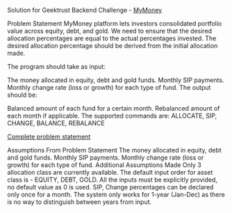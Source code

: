 Solution for Geektrust Backend Challenge - [MyMoney](https://www.geektrust.com/coding/detailed/my-money)

Problem Statement
MyMoney platform lets investors consolidated portfolio value across equity, debt, and gold. We need to ensure that the desired allocation percentages are equal to the actual percentages invested. The desired allocation percentage should be derived from the initial allocation made.

The program should take as input:

The money allocated in equity, debt and gold funds.
Monthly SIP payments.
Monthly change rate (loss or growth) for each type of fund.
The output should be:

Balanced amount of each fund for a certain month.
Rebalanced amount of each month if applicable.
The supported commands are:
ALLOCATE, SIP, CHANGE, BALANCE, REBALANCE

[Complete problem statement](https://www.geektrust.com/coding/detailed/my-money)

Assumptions
From Problem Statement
The money allocated in equity, debt and gold funds.
Monthly SIP payments.
Monthly change rate (loss or growth) for each type of fund.
Additional Assumptions Made
Only 3 allocation class are currently available.
The default input order for asset class is - EQUITY, DEBT, GOLD.
All the inputs must be explicitly provided, no default value as 0 is used.
SIP, Change percentages can be declared only once for a month.
The system only works for 1-year (Jan-Dec) as there is no way to distinguish between years from input.
